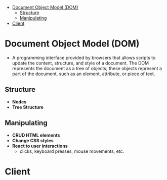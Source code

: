 - [Document Object Model (DOM)](#document-object-model-dom)
  - [Structure](#structure)
  - [Manipulating](#manipulating)
- [Client](#client)

  
# Document Object Model (DOM) 
- A programming interface provided by browsers that allows scripts to update the content, structure, and style of a document. The DOM represents the document as a tree of objects; these objects represent a part of the document, such as an element, attribute, or piece of text.
## Structure
- **Nodes**
- **Tree Structure**
## Manipulating
- **CRUD HTML elements**
- **Change CSS styles**
- **React to user interactions**
  - clicks, keyboard presses, mouse movements, etc.
# Client
